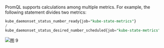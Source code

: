 PromQL supports calculations among multiple metrics. For example, the following statement divides two metrics:
```SQL
kube_daemonset_status_number_ready{job="kube-state-metrics"} 
/ 
kube_daemonset_status_desired_number_scheduled{job="kube-state-metrics"}
```
![图 9](/img/src/metrics/index/e0da93a0a7c78dc647442c69d130eee9c5844f14798ae946222e56a4ea25cd17.png)  
